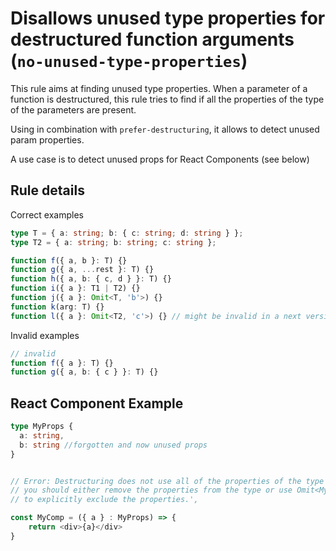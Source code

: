 # Disallows unused type properties for destructured function arguments (`no-unused-type-properties`)

This rule aims at finding unused type properties. When a parameter of a function is destructured, this rule tries to find if all the properties of the type of the parameters are present.

Using in combination with `prefer-destructuring`, it allows to detect unused param properties.

A use case is to detect unused props for React Components (see below)

## Rule details

Correct examples

```typescript
type T = { a: string; b: { c: string; d: string } };
type T2 = { a: string; b: string; c: string };

function f({ a, b }: T) {}
function g({ a, ...rest }: T) {}
function h({ a, b: { c, d } }: T) {}
function i({ a }: T1 | T2) {}
function j({ a }: Omit<T, 'b'>) {}
function k(arg: T) {}
function l({ a }: Omit<T2, 'c'>) {} // might be invalid in a next version
```

Invalid examples

```typescript
// invalid
function f({ a }: T) {}
function g({ a, b: { c } }: T) {}
```

## React Component Example

```typescript jsx
type MyProps {
  a: string,
  b: string //forgotten and now unused props
}


// Error: Destructuring does not use all of the properties of the type MyProps,
// you should either remove the properties from the type or use Omit<MyProps, ...>
// to explicitly exclude the properties.',

const MyComp = ({ a } : MyProps) => {
    return <div>{a}</div>
}
```
